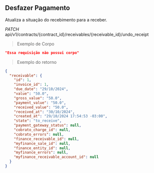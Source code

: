 ## Desfazer Pagamento

Atualiza a situação do recebimento para a receber.

<div class="api-endpoint">
  <div class="endpoint-data">
    <i class="label label-get">PATCH</i>
     api/v1/contracts/{contract_id}/receivables/{receivable_id}/undo_receipt
  </div>
</div>

> Exemplo de Corpo

```json
"Essa requisição não possui corpo"
```

> Exemplo do retorno

```json
{
  "receivable": {
    "id": 1,
    "invoice_id": 1,
    "due_date": "29/10/2024",
    "value": "50.0",
    "gross_value": "50.0",
    "payment_value": "50.0",
    "received_value": "50.0",
    "received_at": "30/10/2024",
    "created_at": "29/10/2024 17:54:53 -03:00",
    "state": "to_receive",
    "payment_gateway_status": null,
    "cobrato_charge_id": null,
    "cobrato_errors": null,
    "finance_receivable_id": null,
    "myfinance_sale_id": null,
    "finance_entity_id": null,
    "myfinance_errors": null,
    "myfinance_receivable_account_id": null
  }
}
```
